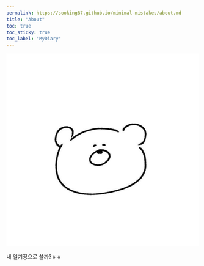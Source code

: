 ```yaml
---
permalink: https://sooking87.github.io/minimal-mistakes/about.md
title: "About"
toc: true
toc_sticky: true
toc_label: "MyDiary"
---
```


![icon](/assets/image/bear.jpg)

내 일기장으로 쓸까?ㅎㅎ
